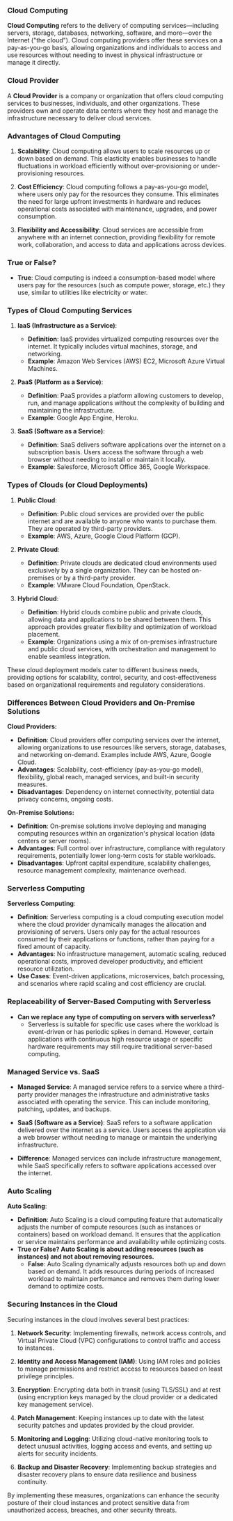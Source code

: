 ### Cloud Computing

**Cloud Computing** refers to the delivery of computing services—including servers, storage, databases, networking, software, and more—over the Internet ("the cloud"). Cloud computing providers offer these services on a pay-as-you-go basis, allowing organizations and individuals to access and use resources without needing to invest in physical infrastructure or manage it directly.

### Cloud Provider

A **Cloud Provider** is a company or organization that offers cloud computing services to businesses, individuals, and other organizations. These providers own and operate data centers where they host and manage the infrastructure necessary to deliver cloud services.

### Advantages of Cloud Computing

1. **Scalability**: Cloud computing allows users to scale resources up or down based on demand. This elasticity enables businesses to handle fluctuations in workload efficiently without over-provisioning or under-provisioning resources.

2. **Cost Efficiency**: Cloud computing follows a pay-as-you-go model, where users only pay for the resources they consume. This eliminates the need for large upfront investments in hardware and reduces operational costs associated with maintenance, upgrades, and power consumption.

3. **Flexibility and Accessibility**: Cloud services are accessible from anywhere with an internet connection, providing flexibility for remote work, collaboration, and access to data and applications across devices.

### True or False?

- **True**: Cloud computing is indeed a consumption-based model where users pay for the resources (such as compute power, storage, etc.) they use, similar to utilities like electricity or water.

### Types of Cloud Computing Services

1. **IaaS (Infrastructure as a Service)**:
   - **Definition**: IaaS provides virtualized computing resources over the internet. It typically includes virtual machines, storage, and networking.
   - **Example**: Amazon Web Services (AWS) EC2, Microsoft Azure Virtual Machines.

2. **PaaS (Platform as a Service)**:
   - **Definition**: PaaS provides a platform allowing customers to develop, run, and manage applications without the complexity of building and maintaining the infrastructure.
   - **Example**: Google App Engine, Heroku.

3. **SaaS (Software as a Service)**:
   - **Definition**: SaaS delivers software applications over the internet on a subscription basis. Users access the software through a web browser without needing to install or maintain it locally.
   - **Example**: Salesforce, Microsoft Office 365, Google Workspace.

### Types of Clouds (or Cloud Deployments)

1. **Public Cloud**:
   - **Definition**: Public cloud services are provided over the public internet and are available to anyone who wants to purchase them. They are operated by third-party providers.
   - **Example**: AWS, Azure, Google Cloud Platform (GCP).

2. **Private Cloud**:
   - **Definition**: Private clouds are dedicated cloud environments used exclusively by a single organization. They can be hosted on-premises or by a third-party provider.
   - **Example**: VMware Cloud Foundation, OpenStack.

3. **Hybrid Cloud**:
   - **Definition**: Hybrid clouds combine public and private clouds, allowing data and applications to be shared between them. This approach provides greater flexibility and optimization of workload placement.
   - **Example**: Organizations using a mix of on-premises infrastructure and public cloud services, with orchestration and management to enable seamless integration.

These cloud deployment models cater to different business needs, providing options for scalability, control, security, and cost-effectiveness based on organizational requirements and regulatory considerations.

### Differences Between Cloud Providers and On-Premise Solutions

**Cloud Providers:**
- **Definition**: Cloud providers offer computing services over the internet, allowing organizations to use resources like servers, storage, databases, and networking on-demand. Examples include AWS, Azure, Google Cloud.
- **Advantages**: Scalability, cost-efficiency (pay-as-you-go model), flexibility, global reach, managed services, and built-in security measures.
- **Disadvantages**: Dependency on internet connectivity, potential data privacy concerns, ongoing costs.

**On-Premise Solutions:**
- **Definition**: On-premise solutions involve deploying and managing computing resources within an organization's physical location (data centers or server rooms).
- **Advantages**: Full control over infrastructure, compliance with regulatory requirements, potentially lower long-term costs for stable workloads.
- **Disadvantages**: Upfront capital expenditure, scalability challenges, resource management complexity, maintenance overhead.

### Serverless Computing

**Serverless Computing**:
- **Definition**: Serverless computing is a cloud computing execution model where the cloud provider dynamically manages the allocation and provisioning of servers. Users only pay for the actual resources consumed by their applications or functions, rather than paying for a fixed amount of capacity.
- **Advantages**: No infrastructure management, automatic scaling, reduced operational costs, improved developer productivity, and efficient resource utilization.
- **Use Cases**: Event-driven applications, microservices, batch processing, and scenarios where rapid scaling and cost efficiency are crucial.

### Replaceability of Server-Based Computing with Serverless

- **Can we replace any type of computing on servers with serverless?**
  - Serverless is suitable for specific use cases where the workload is event-driven or has periodic spikes in demand. However, certain applications with continuous high resource usage or specific hardware requirements may still require traditional server-based computing.

### Managed Service vs. SaaS

- **Managed Service**: A managed service refers to a service where a third-party provider manages the infrastructure and administrative tasks associated with operating the service. This can include monitoring, patching, updates, and backups.
- **SaaS (Software as a Service)**: SaaS refers to a software application delivered over the internet as a service. Users access the application via a web browser without needing to manage or maintain the underlying infrastructure.

- **Difference**: Managed services can include infrastructure management, while SaaS specifically refers to software applications accessed over the internet.

### Auto Scaling

**Auto Scaling**:
- **Definition**: Auto Scaling is a cloud computing feature that automatically adjusts the number of compute resources (such as instances or containers) based on workload demand. It ensures that the application or service maintains performance and availability while optimizing costs.
- **True or False? Auto Scaling is about adding resources (such as instances) and not about removing resources.**
  - **False**: Auto Scaling dynamically adjusts resources both up and down based on demand. It adds resources during periods of increased workload to maintain performance and removes them during lower demand to optimize costs.

### Securing Instances in the Cloud

Securing instances in the cloud involves several best practices:

1. **Network Security**: Implementing firewalls, network access controls, and Virtual Private Cloud (VPC) configurations to control traffic and access to instances.
   
2. **Identity and Access Management (IAM)**: Using IAM roles and policies to manage permissions and restrict access to resources based on least privilege principles.

3. **Encryption**: Encrypting data both in transit (using TLS/SSL) and at rest (using encryption keys managed by the cloud provider or a dedicated key management service).

4. **Patch Management**: Keeping instances up to date with the latest security patches and updates provided by the cloud provider.

5. **Monitoring and Logging**: Utilizing cloud-native monitoring tools to detect unusual activities, logging access and events, and setting up alerts for security incidents.

6. **Backup and Disaster Recovery**: Implementing backup strategies and disaster recovery plans to ensure data resilience and business continuity.

By implementing these measures, organizations can enhance the security posture of their cloud instances and protect sensitive data from unauthorized access, breaches, and other security threats.

